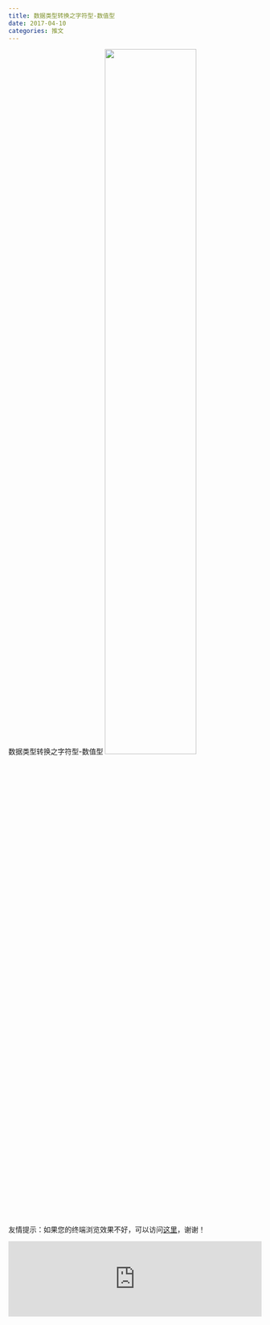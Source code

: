 ```yaml
---
title: 数据类型转换之字符型-数值型
date: 2017-04-10
categories: 推文
---
```

数据类型转换之字符型-数值型
<img src="http://mmbiz.qpic.cn/mmbiz_jpg/ACviaWTBFxhaWvVsXcSldrx4anIHmbuVAT99AMCkMC7LiazDjahNY6yGbOGibAQGc7ncBUzZicIWbic5bh1Ttk5UBibA/0?wx_fmt.jpeg" style="width: 60%; height: auto;"/><!--more-->
友情提示：如果您的终端浏览效果不好，可以访问[这里](https://stata-club.github.io/stata_article/2017-04-10.html)，谢谢！
<iframe src="https://stata-club.github.io/stata_article/2017-04-10.html" id="iframepage" frameborder="0" scrolling="no" marginheight="0" marginwidth="0" width="100%" onLoad="iFrameHeight()"></iframe>
<script type="text/javascript" language="javascript">
function iFrameHeight() {
var ifm= document.getElementById("iframepage");
var subWeb = document.frames ? document.frames["iframepage"].document : ifm.contentDocument;   
if(ifm != null && subWeb != null) {
 ifm.height = subWeb.body.scrollHeight;
} 
} 
</script> 